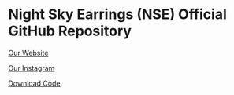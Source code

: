 # Night Sky Earrings (NSE) Official GitHub Repository
[Our Website](https://nightskyearrings.com/)

[Our Instagram](https://www.instagram.com/nightskyearringsneia/?hl=en)

[Download Code](https://github.com/TrueCodes101/nightskyearrings/releases)
